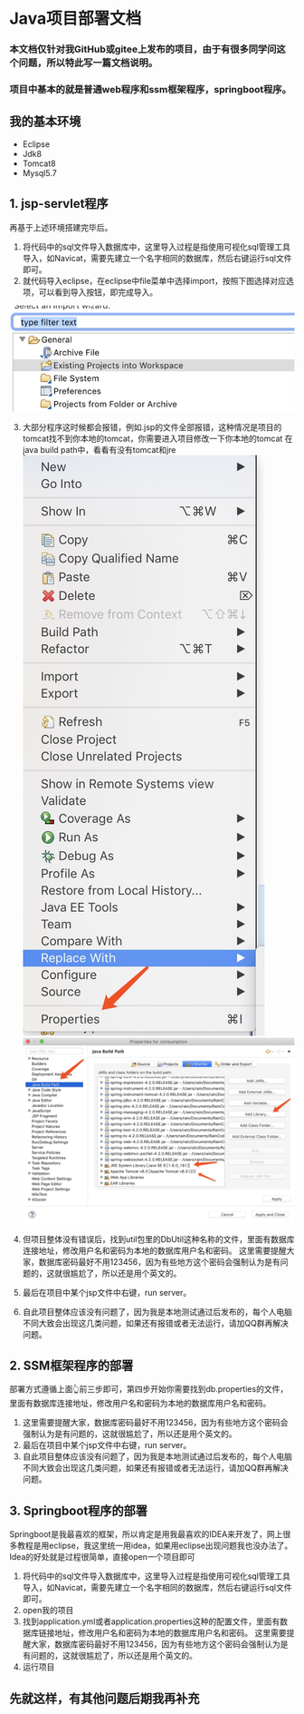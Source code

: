 # Java项目部署文档
### 本文档仅针对我GitHub或gitee上发布的项目，由于有很多同学问这个问题，所以特此写一篇文档说明。
### 项目中基本的就是普通web程序和ssm框架程序，springboot程序。
## 我的基本环境
* Eclipse
* Jdk8
* Tomcat8
* Mysql5.7

## 1. jsp-servlet程序
再基于上述环境搭建完毕后。
1. 将代码中的sql文件导入数据库中，这里导入过程是指使用可视化sql管理工具导入，如Navicat，需要先建立一个名字相同的数据库，然后右键运行sql文件即可。
2. 就代码导入eclipse，在eclipse中file菜单中选择import，按照下图选择对应选项，可以看到导入按钮，即完成导入。

![E502FF91-4759-4F1D-B45E-5476187031FD](media/E502FF91-4759-4F1D-B45E-5476187031FD.png)

3. 大部分程序这时候都会报错，例如.jsp的文件全部报错，这种情况是项目的tomcat找不到你本地的tomcat，你需要进入项目修改一下你本地的tomcat
在java build path中，看看有没有tomcat和jre
![1B49B4FE625EA58BFE2F6E0886FED3E9](media/1B49B4FE625EA58BFE2F6E0886FED3E9.jpg)
![B0F2FAE67C0FF6AD11B4F049867](media/B0F2FAE67C0FF6AD11B4F049867C8847.jpg)

4. 但项目整体没有错误后，找到util包里的DbUtil这种名称的文件，里面有数据库连接地址，修改用户名和密码为本地的数据库用户名和密码。
这里需要提醒大家，数据库密码最好不用123456，因为有些地方这个密码会强制认为是有问题的，这就很尴尬了，所以还是用个英文的。
5. 最后在项目中某个jsp文件中右键，run server。
6. 自此项目整体应该没有问题了，因为我是本地测试通过后发布的，每个人电脑不同大致会出现这几类问题，如果还有报错或者无法运行，请加QQ群再解决问题。

## 2. SSM框架程序的部署
部署方式遵循上面👆前三步即可，第四步开始你需要找到db.properties的文件，里面有数据库连接地址，修改用户名和密码为本地的数据库用户名和密码。
1. 这里需要提醒大家，数据库密码最好不用123456，因为有些地方这个密码会强制认为是有问题的，这就很尴尬了，所以还是用个英文的。
2. 最后在项目中某个jsp文件中右键，run server。
3. 自此项目整体应该没有问题了，因为我是本地测试通过后发布的，每个人电脑不同大致会出现这几类问题，如果还有报错或者无法运行，请加QQ群再解决问题。

##  3. Springboot程序的部署
Springboot是我最喜欢的框架，所以肯定是用我最喜欢的IDEA来开发了，网上很多教程是用eclipse，我这里统一用idea，如果用eclipse出现问题我也没办法了。
Idea的好处就是过程很简单，直接open一个项目即可
1. 将代码中的sql文件导入数据库中，这里导入过程是指使用可视化sql管理工具导入，如Navicat，需要先建立一个名字相同的数据库，然后右键运行sql文件即可。
2. open我的项目
3. 找到application.yml或者application.properties这种的配置文件，里面有数据库链接地址，修改用户名和密码为本地的数据库用户名和密码。
这里需要提醒大家，数据库密码最好不用123456，因为有些地方这个密码会强制认为是有问题的，这就很尴尬了，所以还是用个英文的。
3. 运行项目


## 先就这样，有其他问题后期我再补充
